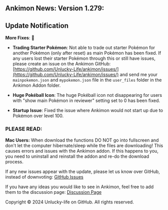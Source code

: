 ## Ankimon News: Version 1.279:

## Update Notification

**More Fixes**: 🔧

- **Trading Starter Pokémon**: Not able to trade out starter Pokémon for another Pokémon (only after reset) as main Pokémon has been fixed. If any users lost their starter Pokémon through this or still have issues, please create an issue on the Ankimon GitHub: [https://github.com/Unlucky-Life/ankimon/issues/](https://github.com/Unlucky-Life/ankimon/issues/) and send me your `mainpokemon.json` and `mypokemon.json` file in the `user_files` folder in the Ankimon Addon folder.

- **Huge Pokéball Icon**: The huge Pokéball icon not disappearing for users with "show main Pokémon in reviewer" setting set to 0 has been fixed.

- **Startup Issue**: Fixed the issue where Ankimon would not start up due to Pokémon over level 100.
    
### PLEASE READ:

**Mac Users:** When download the functions DO NOT go into fullscreen and don't let the computer hibernate/sleep while the files are downloading! This causes errors and issues with the Ankimon addon. If this happens to you, you need to uninstall and reinstall the addon and re-do the download process.

If any new issues appear with the update, please let us know over GitHub, instead of downvoting: [GitHub Issues](https://github.com/Unlucky-Life/ankimon/issues)

If you have any ideas you would like to see in Ankimon, feel free to add them to the discussion page: [Discussion Page](https://github.com/Unlucky-Life/ankimon/discussions/2)

Copyright © 2024 Unlucky-life on GitHub. All rights reserved.

